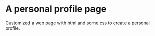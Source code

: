 # A personal profile page
Customized a web page with html and some css to create a personal profile.
